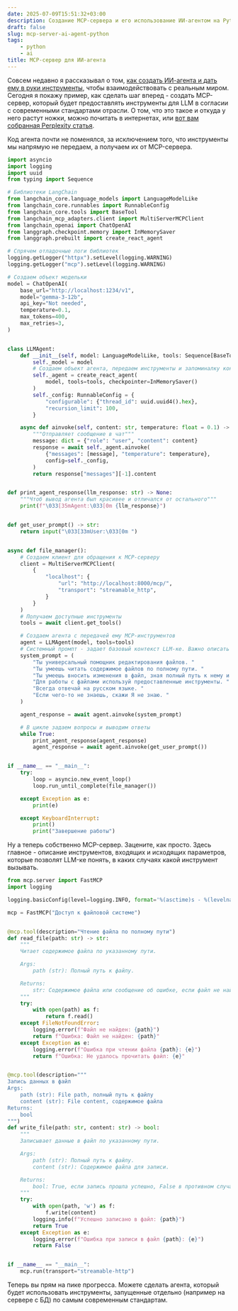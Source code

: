 ```yaml
---
date: 2025-07-09T15:51:32+03:00
description: Создание MCP-сервера и его использование ИИ-агентом на Python с библиотеками LangChain и FastMCP
draft: false
slug: mcp-server-ai-agent-python
tags:
    - python
    - ai
title: MCP-сервер для ИИ-агента
---
```


Совсем недавно я рассказывал о том, [как создать ИИ-агента и дать ему в руки инструменты](https://dstarod.github.io/posts/ai-agent-python-with-langchain-and-tools/), чтобы взаимодействовать с реальным миром. Сегодня я покажу пример, как сделать шаг вперед - создать MCP-сервер, который будет предоставлять инструменты для LLM в согласии с современными стандартами отрасли. О том, что это такое и откуда у него растут ножки, можно почитать в интернетах, или [вот вам собранная Perplexity статья](https://www.perplexity.ai/search/212a11a5-84dd-4f7b-b697-f1162384c2a3).

Код агента почти не поменялся, за исключением того, что инструменты мы напрямую не передаем, а получаем их от MCP-сервера.

```python
import asyncio
import logging
import uuid
from typing import Sequence

# Библиотеки LangChain
from langchain_core.language_models import LanguageModelLike
from langchain_core.runnables import RunnableConfig
from langchain_core.tools import BaseTool
from langchain_mcp_adapters.client import MultiServerMCPClient
from langchain_openai import ChatOpenAI
from langgraph.checkpoint.memory import InMemorySaver
from langgraph.prebuilt import create_react_agent

# Спрячем отладочные логи библиотек
logging.getLogger("httpx").setLevel(logging.WARNING)
logging.getLogger("mcp").setLevel(logging.WARNING)

# Создаем объект модельки
model = ChatOpenAI(
    base_url="http://localhost:1234/v1",
    model="gemma-3-12b",
    api_key="Not needed",
    temperature=0.1,
    max_tokens=400,
    max_retries=3,
)


class LLMAgent:
    def __init__(self, model: LanguageModelLike, tools: Sequence[BaseTool]):
        self._model = model
        # Создаем объект агента, передаем инструменты и запоминалку контекста
        self._agent = create_react_agent(
            model, tools=tools, checkpointer=InMemorySaver()
        )
        self._config: RunnableConfig = {
            "configurable": {"thread_id": uuid.uuid4().hex},
            "recursion_limit": 100,
        }

    async def ainvoke(self, content: str, temperature: float = 0.1) -> str:
        """Отправляет сообщение в чат"""
        message: dict = {"role": "user", "content": content}
        response = await self._agent.ainvoke(
            {"messages": [message], "temperature": temperature},
            config=self._config,
        )
        return response["messages"][-1].content


def print_agent_response(llm_response: str) -> None:
	"""Чтоб вывод агента был красивее и отличался от остального"""
    print(f"\033[35mAgent:\033[0m {llm_response}")


def get_user_prompt() -> str:
    return input("\033[33mUser:\033[0m ")


async def file_manager():
	# Создаем клиент для обращения к MCP-серверу
    client = MultiServerMCPClient(
        {
            "localhost": {
                "url": "http://localhost:8000/mcp/",
                "transport": "streamable_http",
            }
        }
    )
	# Получаем доступные инструменты
    tools = await client.get_tools()

	# Создаем агента с передачей ему MCP-инструментов
    agent = LLMAgent(model, tools=tools)
	# Системный промпт - задает базовый контекст LLM-ке. Важно описать в деталях.
    system_prompt = (
        "Ты универсальный помощник редактирования файлов. "
        "Ты умеешь читать содержимое файлов по полному пути. "
        "Ты умеешь вносить изменения в файл, зная полный путь к нему и содержимое файла. "
        "Для работы с файлами используй предоставленные инструменты. "
        "Всегда отвечай на русском языке. "
        "Если чего-то не знаешь, скажи Я не знаю. "
    )

    agent_response = await agent.ainvoke(system_prompt)

	# В цикле задаем вопросы и выводим ответы
    while True:
        print_agent_response(agent_response)
        agent_response = await agent.ainvoke(get_user_prompt())


if __name__ == "__main__":
    try:
        loop = asyncio.new_event_loop()
        loop.run_until_complete(file_manager())

    except Exception as e:
        print(e)

    except KeyboardInterrupt:
        print()
        print("Завершение работы")
```

Ну а теперь собственно MCP-сервер. Зацените, как просто. Здесь главное - описание инструментов, входящих и исходящих параметров, которые позволят LLM-ке понять, в каких случаях какой инструмент вызывать.

```python
from mcp.server import FastMCP
import logging

logging.basicConfig(level=logging.INFO, format='%(asctime)s - %(levelname)s - %(message)s')

mcp = FastMCP("Доступ к файловой системе")


@mcp.tool(description="Чтение файла по полному пути")
def read_file(path: str) -> str:
    """
    Читает содержимое файла по указанному пути.

    Args:
        path (str): Полный путь к файлу.

    Returns:
        str: Содержимое файла или сообщение об ошибке, если файл не найден или нет прав доступа.
    """
    try:
        with open(path) as f:
            return f.read()
    except FileNotFoundError:
        logging.error(f"Файл не найден: {path}")
        return f"Ошибка: Файл не найден: {path}"
    except Exception as e:
        logging.error(f"Ошибка при чтении файла {path}: {e}")
        return f"Ошибка: Не удалось прочитать файл: {e}"


@mcp.tool(description="""
Запись данных в файл
Args:
    path (str): File path, полный путь к файлу
    content (str): File content, содержимое файла
Returns:
    bool
""")
def write_file(path: str, content: str) -> bool:
    """
    Записывает данные в файл по указанному пути.

    Args:
        path (str): Полный путь к файлу.
        content (str): Содержимое файла для записи.

    Returns:
        bool: True, если запись прошла успешно, False в противном случае.
    """
    try:
        with open(path, 'w') as f:
            f.write(content)
        logging.info(f"Успешно записано в файл: {path}")
        return True
    except Exception as e:
        logging.error(f"Ошибка при записи в файл {path}: {e}")
        return False


if __name__ == "__main__":
    mcp.run(transport="streamable-http")
```

Теперь вы прям на пике прогресса. Можете сделать агента, который будет использовать инструменты, запущенные отдельно (например на сервере с БД) по самым современным стандартам.